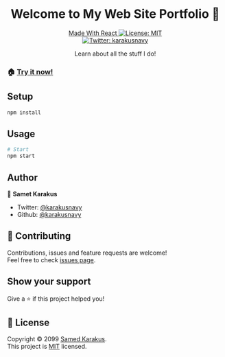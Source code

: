 <h1 align="center">Welcome to My Web Site Portfolio 👋</h1>

<p align="center">
   <a aria-label="made with react" href="https://github.com/react">
    Made With React
  </a>
  <a href="/LICENSE">
    <img alt="License: MIT" src="https://img.shields.io/badge/License-MIT-green.svg?style=flat-square" target="_blank" />
  </a>
  <br>
   <a href="https://twitter.com/karakusnavy">
    <img alt="Twitter: karakusnavy" src="https://img.shields.io/twitter/follow/karakusnavy?style=social" target="_blank" />
  </a>  
 
</p>

<p align="center">Learn about all the stuff I do!</p>

### 🏠 [**Try it now!**](https://samed-portfolio-git-master.samedtest.vercel.app/)

## Setup

```sh
npm install
```

## Usage

```sh
# Start
npm start
```

## Author

👤 **Samet Karakus**

- Twitter: [@karakusnavy](https://twitter.com/karakusnavy)
- Github: [@karakusnavy](https://github.com/karakusnavy)

## 🤝 Contributing

Contributions, issues and feature requests are welcome!<br />Feel free to check [issues page](https://github.com/karakusnavy/samet-web/issues).

## Show your support

Give a ⭐️ if this project helped you!

## 📝 License

Copyright © 2099 [Samed Karakus](https://github.com/karakusnavy).<br />
This project is [MIT](/LICENSE) licensed.
